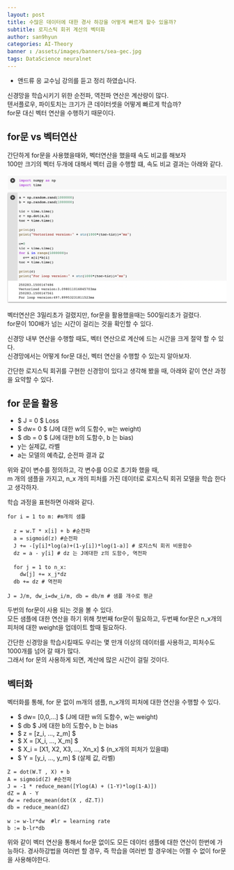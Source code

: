 ```yaml
---
layout: post
title: 수많은 데이터에 대한 경사 하강을 어떻게 빠르게 할수 있을까?
subtitle: 로지스틱 회귀 계산의 벡터화 
author: san9hyun
categories: AI-Theory
banner : /assets/images/banners/sea-gec.jpg
tags: DataScience neuralnet
---
```


* 앤드류 응 교수님 강의를 듣고 정리 하였습니다. 

신경망을 학습시키기 위한 순전파, 역전파 연산은 계산량이 많다.<br>
텐서플로우, 파이토치는 크기가 큰 데이터셋을 어떻게 빠르게 학습까?<br>
for문 대신 벡터 연산을 수행하기 때문이다.

## for문 vs 벡터연산

간단하게 for문을 사용했을때와, 벡터연산을 했을때 속도 비교를 해보자<br>
100만 크기의 벡터 두개에 대해서 벡터 곱을 수행할 떄, 속도 비교 결과는 아래와 같다.

![vectorize](/assets/images/contents/NN/vectorize/vectorize.png)

벡터연산은 3밀리초가 걸렸지만, for문을 활용했을때는 500밀리초가 걸렸다.<br>
for문이 100배가 넘는 시간이 걸리는 것을 확인할 수 있다.<br>

신경망 내부 연산을 수행할 때도, 벡터 연산으로 계산에 드는 시간을 크게 절약 할 수 있다.<br> 
신경망에서는 어떻게 for문 대신, 벡터 연산을 수행할 수 있는지 알아보자.<br>

간단한 로지스틱 회귀를 구현한 신경망이 있다고 생각해 봤을 때, 아래와 같이 연산 과정을 요약할 수 있다. 

## for 문을 활용 

- $ J = 0 $ Loss 
- $ dw= 0 $ (J에 대한 w의 도함수, w는 weight)
- $ db = 0 $ (J에 대한 b의 도함수, b 는 bias)
- y는 실제값, 라벨
- a는 모델의 예측값, 순전파 결과 값

위와 같이 변수를 정의하고, 각 변수를 0으로 초기화 했을 때,<br>
m 개의 샘플을 가지고, n_x 개의 피처를 가진 데이터로 로지스틱 회귀 모델을 학습 한다고 생각하자.<br> 

학습 과정을 표현하면 아래와 같다.<br>

```text
for i = 1 to m: #m개의 샘플
  
  z = w.T * x[i] + b #순전파
  a = sigmoid(z) #순전파
  J += -[y[i]*log(a)+(1-y[i])*log(1-a)] # 로지스틱 회귀 비용함수
  dz = a - y[i] # dz 는 J에대한 z의 도함수, 역전파
  
  for j = 1 to n_x:
    dw[j] += x_j*dz
  db += dz # 역전파

J = J/m, dw_i=dw_i/m, db = db/m # 샘플 개수로 평균 

```

두번의 for문이 사용 되는 것을 볼 수 있다.<br>
모든 샘플에 대한 연산을 하기 위해 첫번째 for문이 필요하고, 두번째 for문은 n_x개의 피처에 대한 weight을 업데이트 할때 필요하다.<br>

간단한 신경망을 학습시킬때도 우리는 몇 만개 이상의 데이터를 사용하고, 피처수도 1000개를 넘어 갈 때가 많다.<br>
그래서 for 문의 사용하게 되면, 계산에 많은 시간이 걸릴 것이다.

## 벡터화
벡터화를 통해, for 문 없이 m개의 샘플, n_x개의 피처에 대한 연산을 수행할 수 있다.


- $ dw= [0,0,...] $ (J에 대한 w의 도함수, w는 weight)
- $ db $ J에 대한 b의 도함수, b 는 bias
- $ z = [z_i, ..., z_m] $
- $ X = [X_i, ..., X_m] $
- $ X_i = [X1, X2, X3, ..., Xn_x] $ (n_x개의 피처가 있을떄) 
- $ Y = [y_i, ..., y_m] $ (살제 값, 라벨)


```text
Z = dot(W.T , X) + b 
A = sigmoid(Z) #순전파 
J = -1 * reduce_mean([Ylog(A) + (1-Y)*log(1-A)])
dZ = A - Y 
dw = reduce_mean(dot(X , dZ.T))
db = reduce_mean(dZ)

w := w-lr*dw  #lr = learning rate
b := b-lr*db
```
위와 같이 벡터 연산을 통해서 for문 없이도 모든 데이터 샘플에 대한 연산이 한번에 가능하다.
경사하강법을 여러번 할 경우, 즉 학습을 여러번 할 경우에는 어쩔 수 없이 for문을 사용해야한다.
